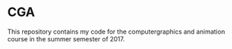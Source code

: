 # CGA
This repository contains my code for the computergraphics and animation course in the summer semester of 2017.
